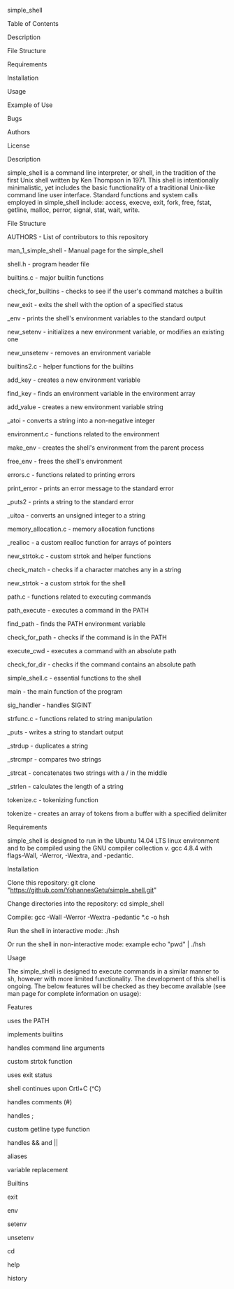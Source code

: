  simple_shell
 
Table of Contents

Description

File Structure

Requirements

Installation

Usage

Example of Use

Bugs

Authors

License

Description

simple_shell is a command line interpreter, or shell, in the tradition of the first Unix shell written by Ken Thompson in 1971. This shell is intentionally minimalistic, yet includes the basic functionality of a traditional Unix-like command line user interface. Standard functions and system calls employed in simple_shell include: access, execve, exit, fork, free, fstat, getline, malloc, perror, signal, stat, wait, write.



File Structure

AUTHORS - List of contributors to this repository

man_1_simple_shell - Manual page for the simple_shell

shell.h - program header file

builtins.c - major builtin functions

check_for_builtins - checks to see if the user's command matches a builtin

new_exit - exits the shell with the option of a specified status

_env - prints the shell's environment variables to the standard output

new_setenv - initializes a new environment variable, or modifies an existing one

new_unsetenv - removes an environment variable

builtins2.c - helper functions for the builtins

add_key - creates a new environment variable

find_key - finds an environment variable in the environment array

add_value - creates a new environment variable string

_atoi - converts a string into a non-negative integer

environment.c - functions related to the environment

make_env - creates the shell's environment from the parent process

free_env - frees the shell's environment

errors.c - functions related to printing errors

print_error - prints an error message to the standard error

_puts2 - prints a string to the standard error

_uitoa - converts an unsigned integer to a string

memory_allocation.c - memory allocation functions

_realloc - a custom realloc function for arrays of pointers

new_strtok.c - custom strtok and helper functions

check_match - checks if a character matches any in a string

new_strtok - a custom strtok for the shell

path.c - functions related to executing commands

path_execute - executes a command in the PATH

find_path - finds the PATH environment variable

check_for_path - checks if the command is in the PATH

execute_cwd - executes a command with an absolute path

check_for_dir - checks if the command contains an absolute path

simple_shell.c - essential functions to the shell

main - the main function of the program

sig_handler - handles SIGINT

strfunc.c - functions related to string manipulation

_puts - writes a string to standart output

_strdup - duplicates a string

_strcmpr - compares two strings

_strcat - concatenates two strings with a / in the middle

_strlen - calculates the length of a string

tokenize.c - tokenizing function

tokenize - creates an array of tokens from a buffer with a specified delimiter

Requirements

simple_shell is designed to run in the Ubuntu 14.04 LTS linux environment and to be compiled using the GNU compiler collection v. gcc 4.8.4 with flags-Wall, -Werror, -Wextra, and -pedantic.



Installation

Clone this repository: git clone "https://github.com/YohannesGetu/simple_shell.git"

Change directories into the repository: cd simple_shell

Compile: gcc -Wall -Werror -Wextra -pedantic *.c -o hsh

Run the shell in interactive mode: ./hsh

Or run the shell in non-interactive mode: example echo "pwd" | ./hsh

Usage

The simple_shell is designed to execute commands in a similar manner to sh, however with more limited functionality. The development of this shell is ongoing. The below features will be checked as they become available (see man page for complete information on usage):



Features

 uses the PATH
 
 implements builtins
 
 handles command line arguments
 
 custom strtok function
 
 uses exit status
 
 shell continues upon Crtl+C (^C)
 
 handles comments (#)
 
 handles ;
 
 custom getline type function
 
 handles && and ||
 
 aliases
 
 variable replacement
 
Builtins

 exit
 
 env
 
 setenv
 
 unsetenv
 
 cd
 
 help
 
 history
